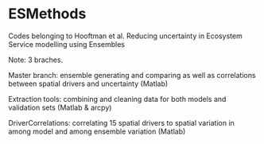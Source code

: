 # ESMethods
Codes belonging to Hooftman et al. Reducing uncertainty in Ecosystem Service modelling using Ensembles

Note: 3 braches. 

Master branch: ensemble generating and comparing as well as correlations between spatial drivers and uncertainty (Matlab)

Extraction tools: combining and cleaning data  for both models and validation sets (Matlab & arcpy)

DriverCorrelations: correlating 15 spatial drivers to spatial variation in among model and among ensemble variation (Matlab)
